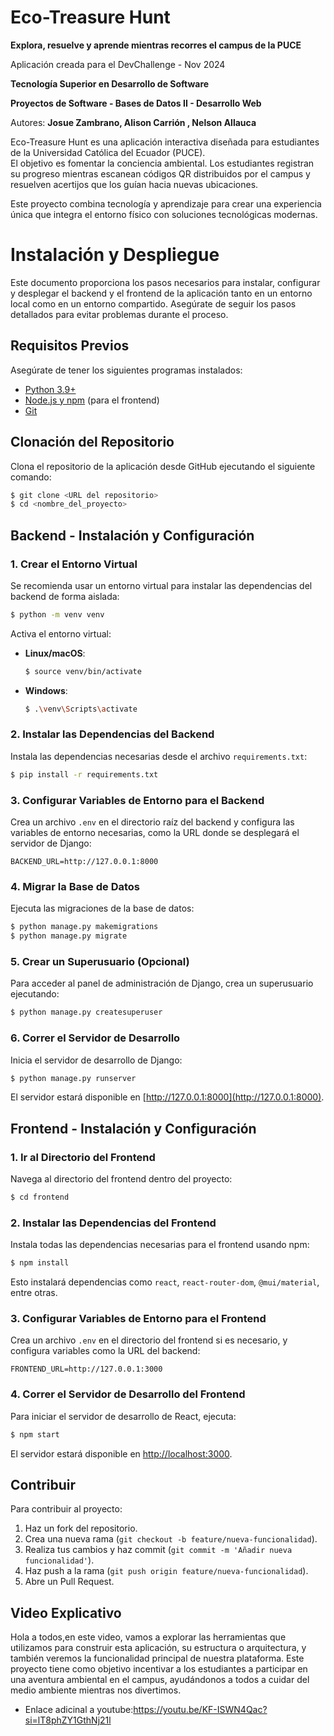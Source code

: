 # Eco-Treasure Hunt
**Explora, resuelve y aprende mientras recorres el campus de la PUCE** 

Aplicación creada para el DevChallenge - Nov 2024

**Tecnología Superior en Desarrollo de Software**

**Proyectos de Software - Bases de Datos II - Desarrollo Web**

Autores: **Josue Zambrano, Alison Carrión , Nelson Allauca**


Eco-Treasure Hunt es una aplicación interactiva diseñada para estudiantes de la Universidad Católica del Ecuador (PUCE).  
El objetivo es fomentar la conciencia ambiental. Los estudiantes registran su progreso mientras escanean códigos QR distribuidos por el campus y resuelven acertijos que los guían hacia nuevas ubicaciones.  

Este proyecto combina tecnología y aprendizaje para crear una experiencia única que integra el entorno físico con soluciones tecnológicas modernas.


# Instalación y Despliegue

Este documento proporciona los pasos necesarios para instalar, configurar y desplegar el backend y el frontend de la aplicación tanto en un entorno local como en un entorno compartido. Asegúrate de seguir los pasos detallados para evitar problemas durante el proceso.

## Requisitos Previos

Asegúrate de tener los siguientes programas instalados:

- [Python 3.9+](https://www.python.org/downloads/)
- [Node.js y npm](https://nodejs.org/en/download/) (para el frontend)
- [Git](https://git-scm.com/)

## Clonación del Repositorio

Clona el repositorio de la aplicación desde GitHub ejecutando el siguiente comando:

```bash
$ git clone <URL del repositorio>
$ cd <nombre_del_proyecto>
```

## Backend - Instalación y Configuración

### 1. Crear el Entorno Virtual

Se recomienda usar un entorno virtual para instalar las dependencias del backend de forma aislada:

```bash
$ python -m venv venv
```

Activa el entorno virtual:

- **Linux/macOS**:
  ```bash
  $ source venv/bin/activate
  ```
- **Windows**:
  ```bash
  $ .\venv\Scripts\activate
  ```

### 2. Instalar las Dependencias del Backend

Instala las dependencias necesarias desde el archivo `requirements.txt`:

```bash
$ pip install -r requirements.txt
```

### 3. Configurar Variables de Entorno para el Backend

Crea un archivo `.env` en el directorio raíz del backend y configura las variables de entorno necesarias, como la URL donde se desplegará el servidor de Django:

```
BACKEND_URL=http://127.0.0.1:8000
```

### 4. Migrar la Base de Datos

Ejecuta las migraciones de la base de datos:

```bash
$ python manage.py makemigrations
$ python manage.py migrate
```

### 5. Crear un Superusuario (Opcional)

Para acceder al panel de administración de Django, crea un superusuario ejecutando:

```bash
$ python manage.py createsuperuser
```

### 6. Correr el Servidor de Desarrollo

Inicia el servidor de desarrollo de Django:

```bash
$ python manage.py runserver
```

El servidor estará disponible en [http://127.0.0.1:8000](http://127.0.0.1:8000).

## Frontend - Instalación y Configuración

### 1. Ir al Directorio del Frontend

Navega al directorio del frontend dentro del proyecto:

```bash
$ cd frontend
```

### 2. Instalar las Dependencias del Frontend

Instala todas las dependencias necesarias para el frontend usando npm:

```bash
$ npm install
```

Esto instalará dependencias como `react`, `react-router-dom`, `@mui/material`, entre otras.

### 3. Configurar Variables de Entorno para el Frontend

Crea un archivo `.env` en el directorio del frontend si es necesario, y configura variables como la URL del backend:

```
FRONTEND_URL=http://127.0.0.1:3000
```

### 4. Correr el Servidor de Desarrollo del Frontend

Para iniciar el servidor de desarrollo de React, ejecuta:

```bash
$ npm start
```

El servidor estará disponible en [http://localhost:3000](http://localhost:3000).

## Contribuir

Para contribuir al proyecto:

1. Haz un fork del repositorio.
2. Crea una nueva rama (`git checkout -b feature/nueva-funcionalidad`).
3. Realiza tus cambios y haz commit (`git commit -m 'Añadir nueva funcionalidad'`).
4. Haz push a la rama (`git push origin feature/nueva-funcionalidad`).
5. Abre un Pull Request.

## Video Explicativo 

Hola a todos,en este video, vamos a explorar las herramientas que utilizamos para construir esta aplicación, 
su estructura o arquitectura, y también veremos la funcionalidad principal de nuestra plataforma. 
Este proyecto tiene como objetivo incentivar a los estudiantes a participar en una aventura ambiental en el campus,
ayudándonos a todos a cuidar del medio ambiente mientras nos divertimos.

- Enlace adicinal a youtube:https://youtu.be/KF-ISWN4Qac?si=lT8phZY1GthNj21l